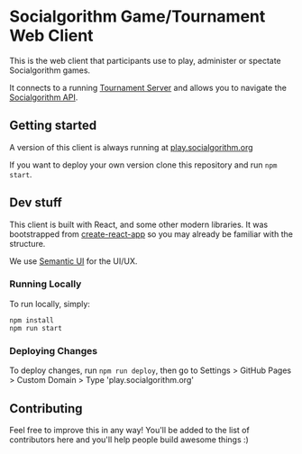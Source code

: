 # Socialgorithm Game/Tournament Web Client

This is the web client that participants use to play, administer or spectate Socialgorithm games. 

It connects to a running [Tournament Server](https://github.com/socialgorithm/tournament-server/) and allows you to navigate the [Socialgorithm API](https://socialgorithm.org/docs/sections/architecture/api.html).

## Getting started

A version of this client is always running at [play.socialgorithm.org](https://play.socialgorithm.org)

If you want to deploy your own version clone this repository and run `npm start`.

## Dev stuff

This client is built with React, and some other modern libraries. It was bootstrapped from [create-react-app](https://github.com/facebookincubator/create-react-app) so you may already be familiar with the structure.

We use [Semantic UI](http://semantic-ui.com/) for the UI/UX.

### Running Locally

To run locally, simply:

```
npm install
npm run start
```

### Deploying Changes

To deploy changes, run `npm run deploy`, then go to Settings > GitHub Pages > Custom Domain > Type 'play.socialgorithm.org'

## Contributing

Feel free to improve this in any way! You'll be added to the list of contributors here and you'll help people build awesome things :)
